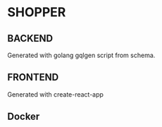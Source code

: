 # SHOPPER

## BACKEND

Generated with golang gqlgen script from schema.

## FRONTEND

Generated with create-react-app

## Docker
